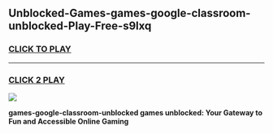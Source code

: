 
## Unblocked-Games-games-google-classroom-unblocked-Play-Free-s9lxq
<h3>
<a href="https://premium76.site?title=games-google-classroom-unblocked&ref=10A">CLICK TO PLAY</a></h3>
<hr>

<h3>
<a href="https://premium76.site?title=games-google-classroom-unblocked&ref=10A">CLICK 2 PLAY</a>
  
</h3>

<a href="https://premium76.site?title=games-google-classroom-unblocked&ref=10A"><img src="https://clearcache.store/games.png"></a>


**games-google-classroom-unblocked games unblocked: Your Gateway to Fun and Accessible Online Gaming**
